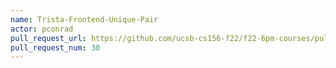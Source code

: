 ```yaml
---
name: Trista-Frontend-Unique-Pair
actor: pconrad
pull_request_url: https://github.com/ucsb-cs156-f22/f22-6pm-courses/pull/30
pull_request_num: 30
---
```

